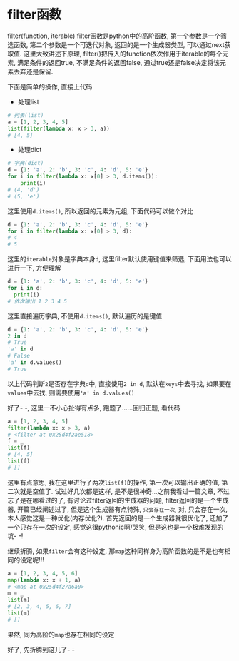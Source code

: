 # filter函数
filter(function, iterable)
filter函数是python中的高阶函数,  第一个参数是一个筛选函数, 第二个参数是一个可迭代对象, 返回的是一个生成器类型, 可以通过next获取值. 这里大致讲述下原理, filter()把传入的function依次作用于iterable的每个元素, 满足条件的返回true, 不满足条件的返回false, 通过true还是false决定将该元素丢弃还是保留.

下面是简单的操作, 直接上代码
- 处理list
```python
# 列表(list)
a = [1, 2, 3, 4, 5]
list(filter(lambda x: x > 3, a))
# [4, 5]
```
- 处理dict
```python
# 字典(dict)
d = {1: 'a', 2: 'b', 3: 'c', 4: 'd', 5: 'e'}
for i in filter(lambda x: x[0] > 3, d.items()):
    print(i)
# (4, 'd')
# (5, 'e')
```
这里使用`d.items()`, 所以返回的元素为元组, 下面代码可以做个对比
```python
d = {1: 'a', 2: 'b', 3: 'c', 4: 'd', 5: 'e'}
for i in filter(lambda x: x[0] > 3, d):
# 4
# 5
```
这里的`iterable`对象是字典本身`d`,  这里filter默认使用键值来筛选, 下面用法也可以进行一下, 方便理解
```python
d = {1: 'a', 2: 'b', 3: 'c', 4: 'd', 5: 'e'}
for i in d:
  print(i)
# 依次输出 1 2 3 4 5
```
这里直接遍历字典, 不使用`d.items()`, 默认遍历的是键值
```python
d = {1: 'a', 2: 'b', 3: 'c', 4: 'd', 5: 'e'}
2 in d
# True
'a' in d
# False
'a' in d.values()
# True
```
以上代码判断`2`是否存在字典`d`中, 直接使用`2 in d`, 默认在`keys`中去寻找, 如果要在`values`中去找, 则需要使用`'a' in d.values()`

好了- -, 这里一不小心扯得有点多, 跑题了......回归正题, 看代码
````python
a = [1, 2, 3, 4, 5]
filter(lambda x: x > 3, a)
# <filter at 0x25d4f2ae518>
f = _
list(f)
# [4, 5]
list(f)
# []
````
这里有点意思,  我在这里进行了两次`list(f)`的操作,  第一次可以输出正确的值, 第二次就是空值了. 试过好几次都是这样, 是不是很神奇...之前我看过一篇文章, 不过忘了是在哪看过的了, 有讨论过filter返回的生成器的问题, filter返回的是一个生成器, 开篇已经阐述过了, 但是这个生成器有点特殊, `只会存在一次`, 对, 只会存在一次, 本人感觉这是一种优化(内存优化?). 首先返回的是一个生成器就很优化了, 还加了一个只存在一次的设定, 感觉这很pythonic啊/哭笑, 但是这也是一个极难发现的坑- -!

继续折腾, 如果`filter`会有这种设定, 那`map`这种同样身为高阶函数的是不是也有相同的设定呢!!!
```python
a = [1, 2, 3, 4, 5, 6]
map(lambda x: x + 1, a)
# <map at 0x25d4f27a6a0>
m = _
list(m)
# [2, 3, 4, 5, 6, 7]
list(m)
# []
```
果然, 同为高阶的`map`也存在相同的设定

好了, 先折腾到这儿了- - 